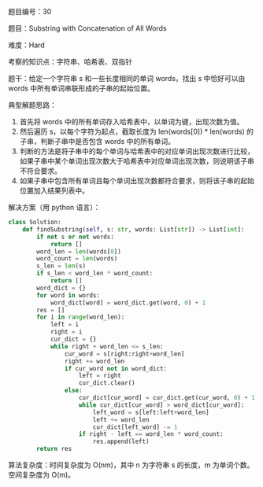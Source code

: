 题目编号：30

题目：Substring with Concatenation of All Words

难度：Hard

考察的知识点：字符串、哈希表、双指针

题干：给定一个字符串 s 和一些长度相同的单词 words，找出 s 中恰好可以由 words 中所有单词串联形成的子串的起始位置。

典型解题思路：

1. 首先将 words 中的所有单词存入哈希表中，以单词为键，出现次数为值。
2. 然后遍历 s，以每个字符为起点，截取长度为 len(words[0]) * len(words) 的子串，判断子串中是否包含 words 中的所有单词。
3. 判断的方法是将子串中的每个单词与哈希表中的对应单词出现次数进行比较，如果子串中某个单词出现次数大于哈希表中对应单词出现次数，则说明该子串不符合要求。
4. 如果子串中包含所有单词且每个单词出现次数都符合要求，则将该子串的起始位置加入结果列表中。

解决方案（用 python 语言）：

```python
class Solution:
    def findSubstring(self, s: str, words: List[str]) -> List[int]:
        if not s or not words:
            return []
        word_len = len(words[0])
        word_count = len(words)
        s_len = len(s)
        if s_len < word_len * word_count:
            return []
        word_dict = {}
        for word in words:
            word_dict[word] = word_dict.get(word, 0) + 1
        res = []
        for i in range(word_len):
            left = i
            right = i
            cur_dict = {}
            while right + word_len <= s_len:
                cur_word = s[right:right+word_len]
                right += word_len
                if cur_word not in word_dict:
                    left = right
                    cur_dict.clear()
                else:
                    cur_dict[cur_word] = cur_dict.get(cur_word, 0) + 1
                    while cur_dict[cur_word] > word_dict[cur_word]:
                        left_word = s[left:left+word_len]
                        left += word_len
                        cur_dict[left_word] -= 1
                    if right - left == word_len * word_count:
                        res.append(left)
        return res
```

算法复杂度：时间复杂度为 O(nm)，其中 n 为字符串 s 的长度，m 为单词个数。空间复杂度为 O(m)。